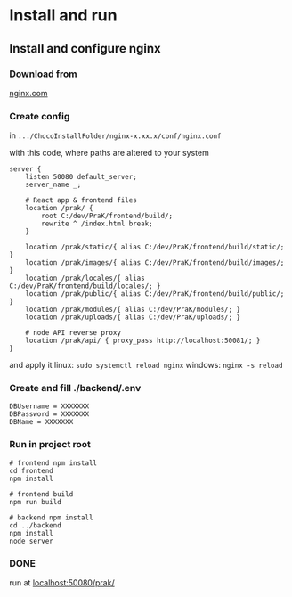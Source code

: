 # Install and run

## Install and configure nginx
### Download from
[nginx.com](https://www.nginx.com/)

### Create config
in `.../ChocoInstallFolder/nginx-x.xx.x/conf/nginx.conf`

with this code, where paths are altered to your system
```
server {
    listen 50080 default_server;
    server_name _;

    # React app & frontend files
    location /prak/ {
        root C:/dev/PraK/frontend/build/;
        rewrite ^ /index.html break;
    }

    location /prak/static/{ alias C:/dev/PraK/frontend/build/static/; }
    location /prak/images/{ alias C:/dev/PraK/frontend/build/images/; }
    location /prak/locales/{ alias C:/dev/PraK/frontend/build/locales/; }
    location /prak/public/{ alias C:/dev/PraK/frontend/build/public/; }
    location /prak/modules/{ alias C:/dev/PraK/modules/; }
    location /prak/uploads/{ alias C:/dev/PraK/uploads/; }

    # node API reverse proxy
    location /prak/api/ { proxy_pass http://localhost:50081/; }
}
```

and apply it
linux: `sudo systemctl reload nginx`
windows: `nginx -s reload`

### Create and fill ./backend/.env
```
DBUsername = XXXXXXX
DBPassword = XXXXXXX
DBName = XXXXXXX
```

### Run in project root
```
# frontend npm install
cd frontend
npm install

# frontend build
npm run build

# backend npm install
cd ../backend
npm install
node server
```

### DONE
run at [localhost:50080/prak/](http://localhost:50080/prak/)
